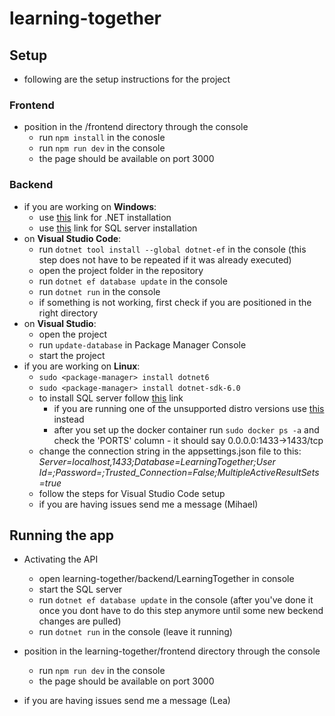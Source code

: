 # learning-together

## Setup
- following are the setup instructions for the project

### Frontend
- position in the /frontend directory through the console
	- run `npm install` in the conosle
	- run `npm run dev` in the console
	- the page should be available on port 3000  
		
### Backend
- if you are working on **Windows**:
	- use [this](https://learn.microsoft.com/en-us/dotnet/core/install/windows?tabs=net60) link for .NET installation
	- use [this](https://learn.microsoft.com/en-us/sql/database-engine/install-windows/install-sql-server?view=sql-server-ver16) link for SQL server installation
- on **Visual Studio Code**:
	- run `dotnet tool install --global dotnet-ef` in the console (this step
		does not have to be repeated if it was already executed)
	- open the project folder in the repository
	- run `dotnet ef database update` in the console
	- run `dotnet run` in the console
	- if something is not working, first check if you are positioned in the
		right directory
- on **Visual Studio**:
	- open the project
	- run `update-database` in Package Manager Console
	- start the project
- if you are working on **Linux**:
	- `sudo <package-manager> install dotnet6`
	- `sudo <package-manager> install dotnet-sdk-6.0`
	- to install SQL server follow
		[this](https://learn.microsoft.com/en-us/sql/linux/sql-server-linux-overview?view=sql-server-ver16)
 		link
		- if you are running one of the unsupported distro versions use
			[this](https://learn.microsoft.com/en-us/sql/linux/quickstart-install-connect-docker?view=sql-server-ver16&pivots=cs1-bash)
			instead
		- after you set up the docker container run `sudo docker ps -a` and
			check the 'PORTS' column - it should say 0.0.0.0:1433->1433/tcp
	- change the connection string in the appsettings.json file to this:
	  *Server=localhost,1433;Database=LearningTogether;User Id=<yourUserId>;Password=<yourPassword>;Trusted_Connection=False;MultipleActiveResultSets=true*
	- follow the steps for Visual Studio Code setup
	- if you are having issues send me a message (Mihael)
	
## Running the app
- Activating the API
	- open learning-together/backend/LearningTogether in console
	- start the SQL server
	- run `dotnet ef database update` in the console (after you've done it once you dont have to do this step anymore until some new beckend changes are pulled)
	- run `dotnet run` in the console (leave it running)

- position in the learning-together/frontend directory through the console
	- run `npm run dev` in the console
	- the page should be available on port 3000 
	
- if you are having issues send me a message (Lea)

